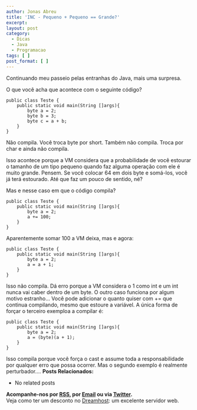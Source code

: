```yaml
---
author: Jonas Abreu
title: 'INC - Pequeno + Pequeno == Grande?'
excerpt:
layout: post
category:
  - Dicas
  - Java
  - Programacao
tags: [ ]
post_format: [ ]
---
```

Continuando meu passeio pelas entranhas do Java, mais uma surpresa.

O que você acha que acontece com o seguinte código?

    
    public class Teste {
    	public static void main(String []args){
    		byte a = 2;
    		byte b = 3;
    		byte c = a + b;
    	}
    }
    

Não compila. Você troca byte por short. Também não compila. Troca por char e ainda não compila.

Isso acontece porque a VM considera que a probabilidade de você estourar o tamanho de um tipo pequeno quando faz alguma operação com ele é muito grande. Pensem. Se você colocar 64 em dois byte e somá-los, você já terá estourado. Até que faz um pouco de sentido, né?

Mas e nesse caso em que o código compila?

    
    public class Teste {
    	public static void main(String []args){
    		byte a = 2;
    		a += 100;
    	}
    }
    

Aparentemente somar 100 a VM deixa, mas e agora:

    
    public class Teste {
    	public static void main(String []args){
    		byte a = 2;
    		a = a + 1;
    	}
    }
    

Isso não compila. Dá erro porque a VM considera o 1 como int e um int nunca vai caber dentro de um byte. O outro caso funciona por algum motivo estranho… Você pode adicionar o quanto quiser com += que continua compilando, mesmo que estoure a variável. A única forma de forçar o terceiro exemploa a compilar é:

    
    public class Teste {
    	public static void main(String []args){
    		byte a = 2;
    		a = (byte)(a + 1);
    	}
    }
    

Isso compila porque você força o cast e assume toda a responsabilidade por qualquer erro que possa ocorrer. Mas o segundo exemplo é realmente perturbador…. 
**Posts Relacionados:** 
*   No related posts









**Acompanhe-nos por [ RSS][2], por [Email][3] ou via [Twitter][4].**  
Veja como ter um desconto no [Dreamhost][5]: um excelente servidor web.

 [1]: https://twitter.com/share
 [2]: http://feeds.feedburner.com/VidaGeek
 [3]: http://feedburner.google.com/fb/a/mailverify?uri=VidaGeek&loc=pt_BR
 [4]: http://twitter.com/blogvidageek
 [5]: http://vidageek.net/dreamhost/
